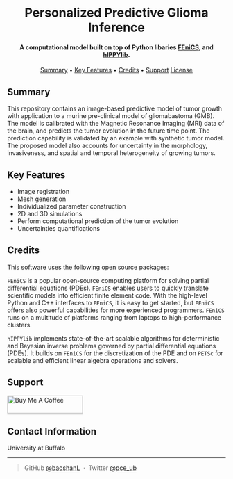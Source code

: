 
<h1 align="center">
  Personalized Predictive Glioma Inference
  <br>
</h1>

<h4 align="center">A computational model built on top of Python libaries <a href="https://github.com/FEniCS" target="_blank">FEniCS</a>, and <a href="https://hippylib.github.io/" target="_blank">hIPPYlib</a>.</h4>

<!-- update later -->
<!-- <p align="center">
  <a href="https://doi.org/10.5281/zenodo.596931">
    <img src="https://zenodo.org/badge/DOI/10.5281/zenodo.596931.svg"
         alt="DOI">
  </a>
</p> -->

<p align="center">
  <a href="#summary">Summary</a> •
  <a href="#key-features">Key Features</a> •
  <a href="#Credits">Credits</a> •
  <a href="#support">Support</a>	
  <a href="#license">License</a>
</p>

## Summary
This repository contains an image-based predictive model of tumor growth with application to a murine pre-clinical model of gliomabastoma (GMB). The model is calibrated with the Magnetic Resonance Imaging (MRI) data of the brain, and predicts the tumor evolution in the future time point. The prediction capability is validated by an example with synthetic tumor model. The proposed model also accounts for uncertainty in the morphology, invasiveness, and spatial and temporal heterogeneity of growing tumors. 

## Key Features

* Image registration
* Mesh generation
* Individualized parameter construction
* 2D and 3D simulations
* Perform computational prediction of the tumor evolution
* Uncertainties quantifications 


## Credits
This software uses the following open source packages:

`FEniCS` is a popular open-source computing platform for solving partial differential equations (PDEs). `FEniCS` enables users to quickly translate scientific models into efficient finite element code. With the high-level Python and C++ interfaces to `FEniCS`, it is easy to get started, but `FEniCS` offers also powerful capabilities for more experienced programmers. `FEniCS` runs on a multitude of platforms ranging from laptops to high-performance clusters.

`hIPPYlib` implements state-of-the-art scalable algorithms for
deterministic and Bayesian inverse problems governed by partial differential equations (PDEs).
It builds on `FEniCS` for the discretization of the PDE
and on `PETSc` for scalable and efficient linear
algebra operations and solvers.

## Support

<a href="https://www.buymeacoffee.com/5Zn8Xh3l9" target="_blank"><img src="https://www.buymeacoffee.com/assets/img/custom_images/purple_img.png" alt="Buy Me A Coffee" style="height: 41px !important;width: 174px !important;box-shadow: 0px 3px 2px 0px rgba(190, 190, 190, 0.5) !important;-webkit-box-shadow: 0px 3px 2px 0px rgba(190, 190, 190, 0.5) !important;" ></a>

</a>

## Contact Information

University at Buffalo

---

> GitHub [@baoshanL](https://github.com/baoshanl) &nbsp;&middot;&nbsp;
> Twitter [@pce_ub](https://twitter.com/pce_ub)

